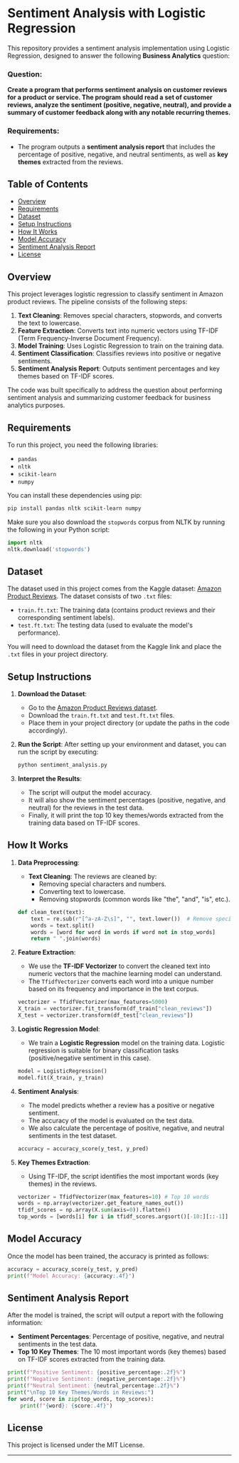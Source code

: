 # Sentiment Analysis with Logistic Regression

This repository provides a sentiment analysis implementation using Logistic Regression, designed to answer the following **Business Analytics** question:

### Question:
**Create a program that performs sentiment analysis on customer reviews for a product or service. The program should read a set of customer reviews, analyze the sentiment (positive, negative, neutral), and provide a summary of customer feedback along with any notable recurring themes.**

### Requirements:
- The program outputs a **sentiment analysis report** that includes the percentage of positive, negative, and neutral sentiments, as well as **key themes** extracted from the reviews.

## Table of Contents
- [Overview](#overview)
- [Requirements](#requirements)
- [Dataset](#dataset)
- [Setup Instructions](#setup-instructions)
- [How It Works](#how-it-works)
- [Model Accuracy](#model-accuracy)
- [Sentiment Analysis Report](#sentiment-analysis-report)
- [License](#license)

## Overview

This project leverages logistic regression to classify sentiment in Amazon product reviews. The pipeline consists of the following steps:

1. **Text Cleaning**: Removes special characters, stopwords, and converts the text to lowercase.
2. **Feature Extraction**: Converts text into numeric vectors using TF-IDF (Term Frequency-Inverse Document Frequency).
3. **Model Training**: Uses Logistic Regression to train on the training data.
4. **Sentiment Classification**: Classifies reviews into positive or negative sentiments.
5. **Sentiment Analysis Report**: Outputs sentiment percentages and key themes based on TF-IDF scores.

The code was built specifically to address the question about performing sentiment analysis and summarizing customer feedback for business analytics purposes.

## Requirements

To run this project, you need the following libraries:

- `pandas`
- `nltk`
- `scikit-learn`
- `numpy`

You can install these dependencies using pip:

```bash
pip install pandas nltk scikit-learn numpy
```

Make sure you also download the `stopwords` corpus from NLTK by running the following in your Python script:

```python
import nltk
nltk.download('stopwords')
```

## Dataset

The dataset used in this project comes from the Kaggle dataset: [Amazon Product Reviews](https://www.kaggle.com/datasets/bittlingmayer/amazonreviews/data). The dataset consists of two `.txt` files:

- `train.ft.txt`: The training data (contains product reviews and their corresponding sentiment labels).
- `test.ft.txt`: The testing data (used to evaluate the model's performance).

You will need to download the dataset from the Kaggle link and place the `.txt` files in your project directory.

## Setup Instructions

1. **Download the Dataset**:
   - Go to the [Amazon Product Reviews dataset](https://www.kaggle.com/datasets/bittlingmayer/amazonreviews/data).
   - Download the `train.ft.txt` and `test.ft.txt` files.
   - Place them in your project directory (or update the paths in the code accordingly).

2. **Run the Script**:
   After setting up your environment and dataset, you can run the script by executing:

   ```bash
   python sentiment_analysis.py
   ```

3. **Interpret the Results**:
   - The script will output the model accuracy.
   - It will also show the sentiment percentages (positive, negative, and neutral) for the reviews in the test data.
   - Finally, it will print the top 10 key themes/words extracted from the training data based on TF-IDF scores.

## How It Works

1. **Data Preprocessing**:
   - **Text Cleaning**: The reviews are cleaned by:
     - Removing special characters and numbers.
     - Converting text to lowercase.
     - Removing stopwords (common words like "the", "and", "is", etc.).
   
   ```python
   def clean_text(text):
       text = re.sub(r"[^a-zA-Z\s]", "", text.lower())  # Remove special characters & convert to lowercase
       words = text.split()
       words = [word for word in words if word not in stop_words]
       return " ".join(words)
   ```

2. **Feature Extraction**:
   - We use the **TF-IDF Vectorizer** to convert the cleaned text into numeric vectors that the machine learning model can understand. 
   - The `TfidfVectorizer` converts each word into a unique number based on its frequency and importance in the text corpus.

   ```python
   vectorizer = TfidfVectorizer(max_features=5000)
   X_train = vectorizer.fit_transform(df_train["clean_reviews"])
   X_test = vectorizer.transform(df_test["clean_reviews"])
   ```

3. **Logistic Regression Model**:
   - We train a **Logistic Regression** model on the training data. Logistic regression is suitable for binary classification tasks (positive/negative sentiment in this case).
   
   ```python
   model = LogisticRegression()
   model.fit(X_train, y_train)
   ```

4. **Sentiment Analysis**:
   - The model predicts whether a review has a positive or negative sentiment. 
   - The accuracy of the model is evaluated on the test data.
   - We also calculate the percentage of positive, negative, and neutral sentiments in the test dataset.

   ```python
   accuracy = accuracy_score(y_test, y_pred)
   ```

5. **Key Themes Extraction**:
   - Using TF-IDF, the script identifies the most important words (key themes) in the reviews.

   ```python
   vectorizer = TfidfVectorizer(max_features=10) # Top 10 words
   words = np.array(vectorizer.get_feature_names_out())
   tfidf_scores = np.array(X.sum(axis=0)).flatten()
   top_words = [words[i] for i in tfidf_scores.argsort()[-10:][::-1]]
   ```

## Model Accuracy

Once the model has been trained, the accuracy is printed as follows:

```python
accuracy = accuracy_score(y_test, y_pred)  
print(f"Model Accuracy: {accuracy:.4f}")
```

## Sentiment Analysis Report

After the model is trained, the script will output a report with the following information:

- **Sentiment Percentages**: Percentage of positive, negative, and neutral sentiments in the test data.
- **Top 10 Key Themes**: The 10 most important words (key themes) based on TF-IDF scores extracted from the training data.

```python
print(f"Positive Sentiment: {positive_percentage:.2f}%")
print(f"Negative Sentiment: {negative_percentage:.2f}%")
print(f"Neutral Sentiment: {neutral_percentage:.2f}%")
print("\nTop 10 Key Themes/Words in Reviews:")
for word, score in zip(top_words, top_scores):
    print(f"{word}: {score:.4f}")
```

## License

This project is licensed under the MIT License.

---
